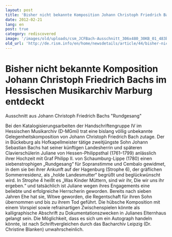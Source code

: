 ```yaml
---
layout: post
title: 'Bisher nicht bekannte Komposition Johann Christoph Friedrich Bachs im Hessischen Musikarchiv Marburg entdeckt'
date: 2012-02-21
lang: en
post: true
category: rediscovered
image: '/images/old/uploads/csm_JCFBach-Ausschnitt_306x480_30KB_01_483b3eacc9.jpg'
old_url: 'http://de.rism.info/en/home/newsdetails/article/44/bisher-nicht-bekannte-komposition-johann-christoph-friedrich-bachs-im-hessischen-musikarchiv-marburg.html'
---
```


 
# Bisher nicht bekannte Komposition Johann Christoph Friedrich Bachs im Hessischen Musikarchiv Marburg entdeckt  


Ausschnitt aus Johann Christoph Friedrich Bachs "Rundgesang"

Bei den Katalogisierungsarbeiten der Handschriftengruppe IV im Hessischen Musikarchiv (D-MGmi) trat eine bislang völlig unbekannte Gelegenheitskomposition von Johann Christoph Friedrich Bach zutage. Der in Bückeburg als Hofkapellmeister tätige zweitjüngste Sohn Johann Sebastian Bachs hat seiner künftigen Landesherrin und späteren Clavierschülerin Juliane von Hessen-Philippsthal (1761–1799) anlässlich ihrer Hochzeit mit Graf Philipp II. von Schaumburg-Lippe (1780) einen siebenstrophigen „Rundgesang“ für Sopranstimme und Cembalo gewidmet, in dem sie bei ihrer Ankunft auf der Hagenburg (Strophe 6), der gräflichen Sommerresidenz, als „holde Landesmutter“ begrüßt und beglückwünscht wird. In Strophe 4 heißt es „Was Kinder Müttern, sind wir ihr, Die wir uns ihr ergeben.“ und tatsächlich ist Juliane wegen ihres Engagements eine beliebte und erfolgreiche Herrscherin geworden. Bereits nach sieben Jahren Ehe hat sie, Witwe geworden, die Regentschaft für ihren Sohn übernommen und bis zu ihrem Tod geführt. Die hübsche Komposition mit einem Vorspiel sowie refrainartigen Zwischenspielen könnte als kalligraphische Abschrift zu Dokumentationszwecken in Julianes Elternhaus gelangt sein. Die Möglichkeit, dass es sich um ein Autograph handeln könnte, ist nach Schriftvergleichen durch das Bacharchiv Leipzig (Dr. Christine Blanken) unwahrscheinlich.

